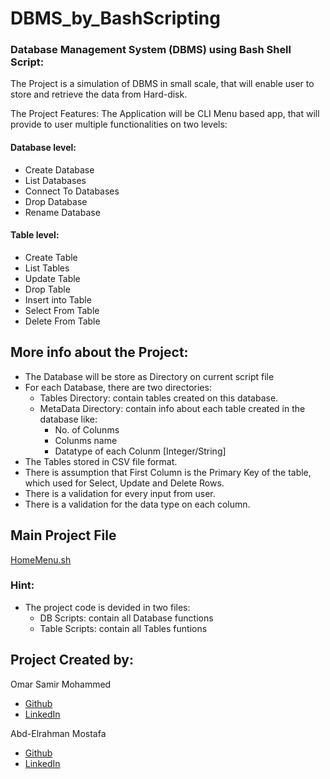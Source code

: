 # DBMS_by_BashScripting

### Database Management System (DBMS) using Bash Shell Script:

The Project is a simulation of DBMS in small scale, that will enable user to store and retrieve the data from Hard-disk.

The Project Features: The Application will be CLI Menu based app, that will provide to user multiple functionalities on two levels:
 
#### Database level:

  - Create Database
  - List Databases
  - Connect To Databases
  - Drop Database
  - Rename Database

#### Table level:

  - Create Table
  - List Tables
  - Update Table
  - Drop Table
  - Insert into Table
  - Select From Table
  - Delete From Table

## More info about the Project:

- The Database will be store as Directory on current script file
- For each Database, there are two directories: 
    - Tables Directory: contain tables created on this database.
    - MetaData Directory: contain info about each table created in the database like:
        - No. of Colunms
        - Colunms name
        - Datatype of each Colunm [Integer/String]
- The Tables stored in CSV file format.
- There is assumption that First Column is the Primary Key of the table, which used for Select, Update and Delete Rows.
- There is a validation for every input from user.
- There is a validation for the data type on each column.


## Main Project File
[HomeMenu.sh](https://github.com/EngAbdelrahmanMostafa/DBMS_by_BashScripting/blob/master/HomeMenu.sh)

### Hint:
- The project code is devided in two files:
    - DB Scripts: contain all Database functions
    - Table Scripts: contain all Tables funtions 

## Project Created by:
Omar Samir Mohammed

- [Github](https://github.com/Omar-Eidaros)
- [LinkedIn](https://www.linkedin.com/in/omar-samir11/)

Abd-Elrahman Mostafa

- [Github](https://github.com/EngAbdelrahmanMostafa)
- [LinkedIn](https://www.linkedin.com/in/abdelrahmanmostafa-1)

